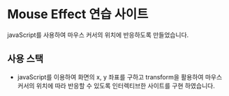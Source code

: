 # Mouse Effect 연습 사이트
javaScript를 사용하여 마우스 커서의 위치에 반응하도록 만들었습니다. 
## 사용 스택
- javaScript를 이용하여 화면의 x, y 좌표를 구하고 transform을 활용하여 마우스 커서의 위치에 따라 반응할 수 있도록 인터렉티브한 사이트를 구현 하였습니다. 
